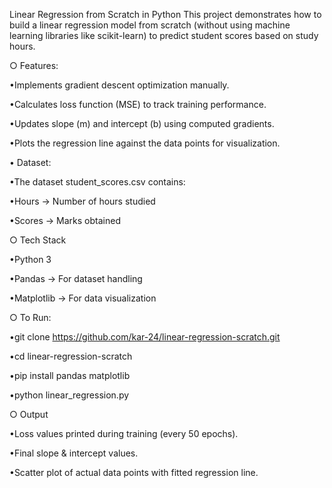 Linear Regression from Scratch in Python
This project demonstrates how to build a linear regression model from scratch (without using machine learning libraries like scikit-learn) to predict student scores based on study hours.

○ Features:

•Implements gradient descent optimization manually.

•Calculates loss function (MSE) to track training performance.

•Updates slope (m) and intercept (b) using computed gradients.

•Plots the regression line against the data points for visualization.

• Dataset:

•The dataset student_scores.csv contains:

•Hours → Number of hours studied

•Scores → Marks obtained

○ Tech Stack

•Python 3

•Pandas → For dataset handling

•Matplotlib → For data visualization

○ To Run:

•git clone https://github.com/kar-24/linear-regression-scratch.git

•cd linear-regression-scratch

•pip install pandas matplotlib

•python linear_regression.py

○ Output

•Loss values printed during training (every 50 epochs).

•Final slope & intercept values.

•Scatter plot of actual data points with fitted regression line.
